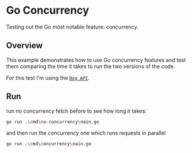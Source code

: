 # Go Concurrency

Testing out the Go most notable feature: concurrency.

## Overview

This example demonstrates how to use Go concurrency features and test them comparing the time it takes to run the two versions of the code.

For this test I'm using the [`Dog API`](https://dog.ceo/dog-api/).

## Run

run no concurrency fetch before to see how long it takes:

```sh
go run .\cmd\no-concurrency\main.go
```

and then run the concurrency one which runs requests in parallel

```sh
go run .\cmd\concurrency\main.go
```
